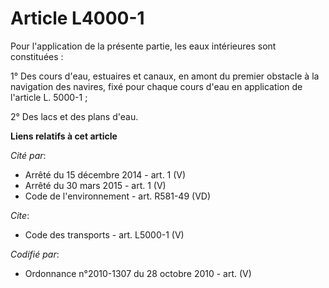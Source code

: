 # Article L4000-1

Pour l'application de la présente partie, les eaux intérieures sont constituées : 

1° Des cours d'eau, estuaires et canaux, en amont du premier obstacle à la navigation des navires, fixé pour chaque cours
d'eau en application de l'article L. 5000-1 ; 

2° Des lacs et des plans d'eau.

**Liens relatifs à cet article**

_Cité par_:

  - Arrêté du 15 décembre 2014 - art. 1 (V)
  - Arrêté du 30 mars 2015 - art. 1 (V)
  - Code de l'environnement - art. R581-49 (VD)

_Cite_:

  - Code des transports - art. L5000-1 (V)

_Codifié par_:

  - Ordonnance n°2010-1307 du 28 octobre 2010 - art. (V)
